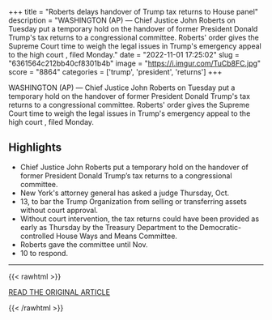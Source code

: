 +++
title = "Roberts delays handover of Trump tax returns to House panel"
description = "WASHINGTON (AP) — Chief Justice John Roberts on Tuesday put a temporary hold on the handover of former President Donald Trump's tax returns to a congressional committee. Roberts' order gives the Supreme Court time to weigh the legal issues in Trump's emergency appeal to the high court , filed Monday."
date = "2022-11-01 17:25:02"
slug = "6361564c212bb40cf8301b4b"
image = "https://i.imgur.com/TuCb8FC.jpg"
score = "8864"
categories = ['trump', 'president', 'returns']
+++

WASHINGTON (AP) — Chief Justice John Roberts on Tuesday put a temporary hold on the handover of former President Donald Trump's tax returns to a congressional committee. Roberts' order gives the Supreme Court time to weigh the legal issues in Trump's emergency appeal to the high court , filed Monday.

## Highlights

- Chief Justice John Roberts put a temporary hold on the handover of former President Donald Trump’s tax returns to a congressional committee.
- New York's attorney general has asked a judge Thursday, Oct.
- 13, to bar the Trump Organization from selling or transferring assets without court approval.
- Without court intervention, the tax returns could have been provided as early as Thursday by the Treasury Department to the Democratic-controlled House Ways and Means Committee.
- Roberts gave the committee until Nov.
- 10 to respond.

---

{{< rawhtml >}}
  <p class="article-category">
    <a target="_blank" href="https://apnews.com/article/us-supreme-court-donald-trump-business-john-roberts-congress-1b2241b1ddae3c9bbc7af28f372fe8a0">READ THE ORIGINAL ARTICLE</a>
  </p>
{{< /rawhtml >}}
